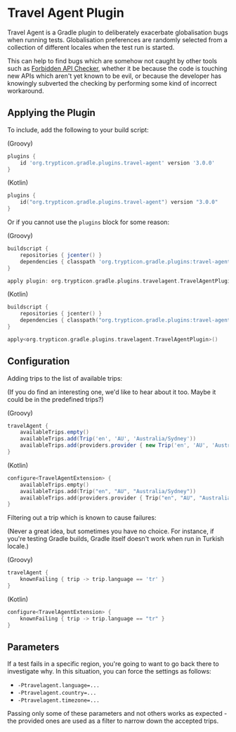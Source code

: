 
Travel Agent Plugin
===================

Travel Agent is a Gradle plugin to deliberately exacerbate globalisation bugs when running tests.
Globalisation preferences are randomly selected from a collection of different locales when the
test run is started.

This can help to find bugs which are somehow not caught by other tools such as [Forbidden API Checker][1],
whether it be because the code is touching new APIs which aren't yet known to be evil, or because the developer
has knowingly subverted the checking by performing some kind of incorrect workaround.


Applying the Plugin
-------------------

To include, add the following to your build script:

(Groovy)

```groovy
plugins {
    id 'org.trypticon.gradle.plugins.travel-agent' version '3.0.0'
}
```

(Kotlin)

```kotlin
plugins {
    id("org.trypticon.gradle.plugins.travel-agent") version "3.0.0"
}
```

Or if you cannot use the `plugins` block for some reason:

(Groovy)

```groovy
buildscript {
    repositories { jcenter() }
    dependencies { classpath 'org.trypticon.gradle.plugins:travel-agent:0.1.0+' }
}

apply plugin: org.trypticon.gradle.plugins.travelagent.TravelAgentPlugin
```

(Kotlin)

```kotlin
buildscript {
    repositories { jcenter() }
    dependencies { classpath("org.trypticon.gradle.plugins:travel-agent:0.1.0+") }
}

apply<org.trypticon.gradle.plugins.travelagent.TravelAgentPlugin>()
```


Configuration
-------------

Adding trips to the list of available trips:

(If you do find an interesting one, we'd like to hear about it too. Maybe it could be in the predefined trips?)

(Groovy)

```groovy
travelAgent {
    availableTrips.empty()
    availableTrips.add(Trip('en', 'AU', 'Australia/Sydney'))
    availableTrips.add(providers.provider { new Trip('en', 'AU', 'Australia/Melbourne') })
}
```

(Kotlin)

```kotlin
configure<TravelAgentExtension> {
    availableTrips.empty()
    availableTrips.add(Trip("en", "AU", "Australia/Sydney"))
    availableTrips.add(providers.provider { Trip("en", "AU", "Australia/Melbourne") })
}
```

Filtering out a trip which is known to cause failures:

(Never a great idea, but sometimes you have no choice. For instance, if you're testing Gradle builds,
Gradle itself doesn't work when run in Turkish locale.)

(Groovy)

```groovy
travelAgent {
    knownFailing { trip -> trip.language == 'tr' }
}
```

(Kotlin)

```kotlin
configure<TravelAgentExtension> {
    knownFailing { trip -> trip.language == "tr" }
}
```


Parameters
----------

If a test fails in a specific region, you're going to want to go back there to investigate why.
In this situation, you can force the settings as follows:

* `-Ptravelagent.language=...`
* `-Ptravelagent.country=...`
* `-Ptravelagent.timezone=...`

Passing only some of these parameters and not others works as expected - the provided ones are
used as a filter to narrow down the accepted trips.




[1]: https://github.com/policeman-tools/forbidden-apis
